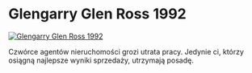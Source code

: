 Glengarry Glen Ross 1992 
=============
[![Glengarry Glen Ross 1992 ](http://vidos.pl/images/player.gif)](http://vidos.pl/glengarry-glen-ross-1992)

 Czwórce agentów nieruchomości grozi utrata pracy. Jedynie ci, którzy osiągną najlepsze wyniki sprzedaży, utrzymają posadę.
